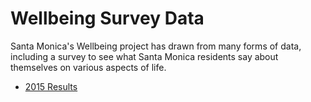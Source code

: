 # Wellbeing Survey Data

Santa Monica's Wellbeing project has drawn from many forms of data, including a survey to see what Santa Monica residents say about themselves on various aspects of life.

* [2015 Results](2015)
